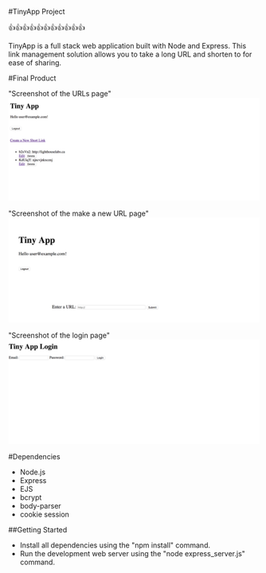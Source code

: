 #TinyApp Project


:+1::+1::+1::+1::+1::+1::+1::+1::+1::+1::+1:

TinyApp is a full stack web application built with Node and Express. This link management solution allows you to take a long URL and shorten to for ease of sharing.

#Final Product

"Screenshot of the URLs page"
!["Urls Page"](https://github.com/ericalapadatjanzen/tiny-app/blob/master/docs/urls-page.png?raw=true)

 "Screenshot of the make a new URL page"
!["New Url Page"](https://github.com/ericalapadatjanzen/tiny-app/blob/master/docs/new-url-page.png?raw=true)

 "Screenshot of the login page"
!["Login Page"](https://github.com/ericalapadatjanzen/tiny-app/blob/master/docs/login-page.png?raw=true)





#Dependencies

  * Node.js
  * Express
  * EJS
  * bcrypt
  * body-parser
  * cookie session


##Getting Started


- Install all dependencies using the "npm install" command.
- Run the development web server using the "node express_server.js" command.